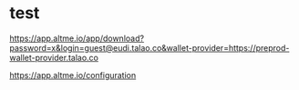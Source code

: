 # test

https://app.altme.io/app/download?password=x&login=guest@eudi.talao.co&wallet-provider=https://preprod-wallet-provider.talao.co

https://app.altme.io/configuration
